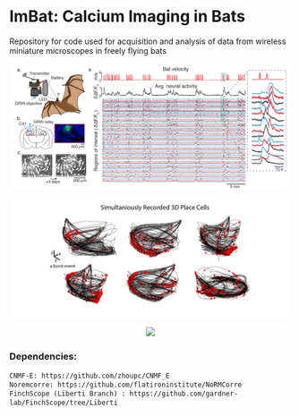 # ImBat: Calcium Imaging in Bats
Repository for code used for acquisition and analysis of data from wireless miniature microscopes in freely flying bats


![ScreenShot](images/Wireless_Bat03.png)

![ScreenShot](images/PlaceCells-01.png)

<p align="center" width="100%">
    <img width="50%" src="https://github.com/gardner-lab/FinchScope/blob/master/FinchScope/SupplimentalVideo01.gif">
</p>

### Dependencies:
    CNMF-E: https://github.com/zhoupc/CNMF_E
    Noremcorre: https://github.com/flatironinstitute/NoRMCorre
    FinchScope (Liberti Branch) : https://github.com/gardner-lab/FinchScope/tree/Liberti
